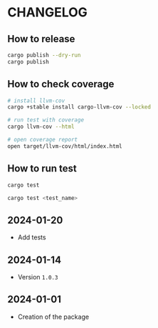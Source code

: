 # CHANGELOG

## How to release

```sh
cargo publish --dry-run
cargo publish
```

## How to check coverage

```sh
# install llvm-cov
cargo +stable install cargo-llvm-cov --locked

# run test with coverage
cargo llvm-cov --html

# open coverage report
open target/llvm-cov/html/index.html
```

## How to run test

```sh
cargo test

cargo test <test_name>
```

## 2024-01-20

- Add tests

## 2024-01-14

- Version `1.0.3`

## 2024-01-01

- Creation of the package
